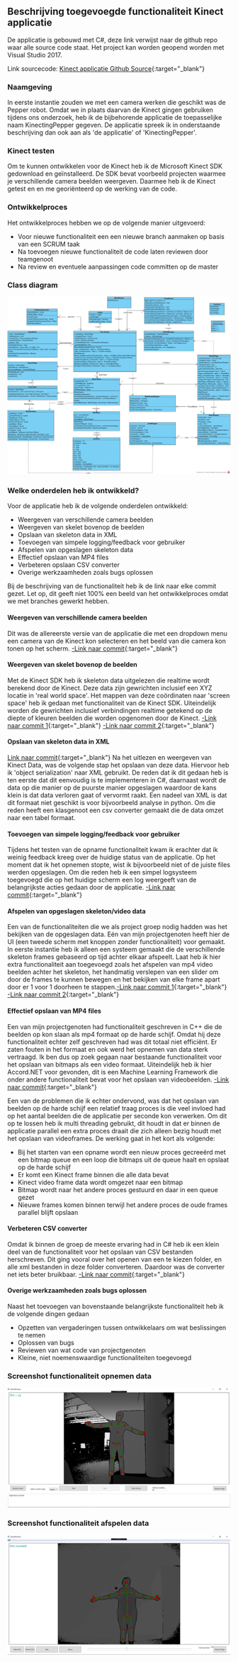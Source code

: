 ## Beschrijving toegevoegde functionaliteit Kinect applicatie

De applicatie is gebouwd met C#, deze link verwijst naar de github repo waar alle source code staat. Het project kan worden geopend worden met Visual Studio 2017.

Link sourcecode: [Kinect applicatie Github Source](https://github.com/Hans2131/KinectingPepper){:target="_blank"}

### Naamgeving
In eerste instantie zouden we met een camera werken die geschikt was de Pepper robot. Omdat we in plaats daarvan de Kinect gingen gebruiken tijdens ons onderzoek, heb ik de bijbehorende applicatie de toepasselijke naam KinectingPepper gegeven. De applicatie spreek ik in onderstaande beschrijving dan ook aan als 'de applicatie' of 'KinectingPepper'.

### Kinect testen
Om te kunnen ontwikkelen voor de Kinect heb ik de Microsoft Kinect SDK gedownload en geïnstalleerd. De SDK bevat voorbeeld projecten waarmee je verschillende camera beelden weergeven. Daarmee heb ik de Kinect getest en en me georiënteerd op de werking van de code.

### Ontwikkelproces
Het ontwikkelproces hebben we op de volgende manier uitgevoerd:
- Voor nieuwe functionaliteit een een nieuwe branch aanmaken op basis van een SCRUM taak
- Na toevoegen nieuwe functionaliteit de code laten reviewen door teamgenoot
- Na review en eventuele aanpassingen code committen op de master

### Class diagram
![Class diagram](Class_Diagram_KinectingPepper.jpg "Class Diagram KinectingPepper")

### Welke onderdelen heb ik ontwikkeld?
Voor de applicatie heb ik de volgende onderdelen ontwikkeld:
- Weergeven van verschillende camera beelden
- Weergeven van skelet bovenop de beelden
- Opslaan van skeleton data in XML
- Toevoegen van simpele logging/feedback voor gebruiker
- Afspelen van opgeslagen skeleton data
- Effectief opslaan van MP4 files
- Verbeteren opslaan CSV converter
- Overige werkzaamheden zoals bugs oplossen

Bij de beschrijving van de functionaliteit heb ik de link naar elke commit gezet. Let op, dit geeft niet 100% een beeld van het ontwikkelproces omdat we met branches gewerkt hebben.

#### Weergeven van verschillende camera beelden 
Dit was de allereerste versie van de applicatie die met een dropdown menu een camera van de Kinect kon selecteren en het beeld van die camera kon tonen op het scherm. [-Link naar commit](https://github.com/Hans2131/KinectingPepper/commit/f3f9319b950546b7e1e77b053c85ea98bf3b0ee0){:target="_blank"}

#### Weergeven van skelet bovenop de beelden
Met de Kinect SDK heb ik skeleton data uitgelezen die realtime wordt berekend door de Kinect. Deze data zijn gewrichten inclusief een XYZ locatie in 'real world space'. Het mappen van deze coördinaten naar 'screen space' heb ik gedaan met functionaliteit van de Kinect SDK. Uiteindelijk worden de gewrichten inclusief verbindingen realtime getekend op de diepte of kleuren beelden die worden opgenomen door de Kinect. [-Link naar commit 1](https://github.com/Hans2131/KinectingPepper/commit/d877be48e42caaaf4da88a495da431fb26e1eba7){:target="_blank"} [-Link naar commit 2](https://github.com/Hans2131/KinectingPepper/commit/e8532c4aaf8a4953823de18d95bded609aaefdb7){:target="_blank"}

#### Opslaan van skeleton data in XML 
[Link naar commit](https://github.com/Hans2131/KinectingPepper/commit/e1e495c31fee9789dd847aa6c96fc41f8c96b65e){:target="_blank"}
Na het uitlezen en weergeven van Kinect Data, was de volgende stap het opslaan van deze data. Hiervoor heb ik 'object serialization' naar XML gebruikt. De reden dat ik dit gedaan heb is ten eerste dat dit eenvoudig is te implementeren in C#, daarnaast wordt de data op die manier op de puurste manier opgeslagen waardoor de kans klein is dat data verloren gaat of vervormt raakt. Een nadeel van XML is dat dit formaat niet geschikt is voor bijvoorbeeld analyse in python. Om die reden heeft een klasgenoot een csv converter gemaakt die de data omzet naar een tabel formaat.

#### Toevoegen van simpele logging/feedback voor gebruiker 
Tijdens het testen van de opname functionaliteit kwam ik erachter dat ik weinig feedback kreeg over de huidige status van de applicatie. Op het moment dat ik het opnemen stopte, wist ik bijvoorbeeld niet of de juiste files werden opgeslagen. Om die reden heb ik een simpel logsysteem toegevoegd die op het huidige scherm een log weergeeft van de belangrijkste acties gedaan door de applicatie. [-Link naar commit](https://github.com/Hans2131/KinectingPepper/commit/79c6081c43e47e82d249e4f789d19b3b190f4926){:target="_blank"}

#### Afspelen van opgeslagen skeleton/video data 
Een van de functionaliteiten die we als project groep nodig hadden was het bekijken van de opgeslagen data. Eén van mijn projectgenoten heeft hier de UI (een tweede scherm met knoppen zonder functionaliteit) voor gemaakt. In eerste instantie heb ik alleen een systeem gemaakt die de verschillende skeleton frames gebaseerd op tijd achter elkaar afspeelt. Laat heb ik hier extra functionaliteit aan toegevoegd zoals het afspelen van mp4 video beelden achter het skeleton, het handmatig verslepen van een slider om door de frames te kunnen bewegen en het bekijken van elke frame apart door er 1 voor 1 doorheen te stappen.[-Link naar commit 1](https://github.com/Hans2131/KinectingPepper/commit/14c2d45adc2d4e13d61e2b30609eec9b40580cd9){:target="_blank"} [-Link naar commit 2](https://github.com/Hans2131/KinectingPepper/commit/0d2d2a06541cabdfd15b91388ea1b1a68d7d4127){:target="_blank"}

#### Effectief opslaan van MP4 files 
Een van mijn projectgenoten had functionaliteit geschreven in C++ die de beelden op kon slaan als mp4 formaat op de harde schijf. Omdat hij deze functionaliteit echter zelf geschreven had was dit totaal niet efficiënt. Er zaten fouten in het formaat en ook werd het opnemen van data sterk vertraagd. Ik ben dus op zoek gegaan naar bestaande functionaliteit voor het opslaan van bitmaps als een video formaat. Uiteindelijk heb ik hier Accord.NET voor gevonden, dit is een Machine Learning Framework die onder andere functionaliteit bevat voor het opslaan van videobeelden. [-Link naar commit](https://github.com/Hans2131/KinectingPepper/commit/0d2d2a06541cabdfd15b91388ea1b1a68d7d4127){:target="_blank"}

Een van de problemen die ik echter ondervond, was dat het opslaan van beelden op de harde schijf een relatief traag proces is die veel invloed had op het aantal beelden die de applicatie per seconde kon verwerken. Om dit op te lossen heb ik multi threading gebruikt, dit houdt in dat er binnen de applicatie parallel een extra proces draait die zich alleen bezig houdt met het opslaan van videoframes. De werking gaat in het kort als volgende:
- Bij het starten van een opname wordt een nieuw proces gecreeërd met een bitmap queue en een loop die bitmaps uit de queue haalt en opslaat op de harde schijf
- Er komt een Kinect frame binnen die alle data bevat
- Kinect video frame data wordt omgezet naar een bitmap
- Bitmap wordt naar het andere proces gestuurd en daar in een queue gezet
- Nieuwe frames komen binnen terwijl het andere proces de oude frames parallel blijft opslaan

#### Verbeteren CSV converter 
Omdat ik binnen de groep de meeste ervaring had in C# heb ik een klein deel van de functionaliteit voor het opslaan van CSV bestanden herschreven. Dit ging vooral over het openen van een te kiezen folder, en alle xml bestanden in deze folder converteren. Daardoor was de converter net iets beter bruikbaar. [-Link naar commit](https://github.com/Hans2131/KinectingPepper/commit/e7828eaaabcac984fe3d9cb215caaeeed6471372){:target="_blank"}

#### Overige werkzaamheden zoals bugs oplossen
Naast het toevoegen van bovenstaande belangrijkste functionaliteit heb ik de volgende dingen gedaan
- Opzetten van vergaderingen tussen ontwikkelaars om wat beslissingen te nemen
- Oplossen van bugs
- Reviewen van wat code van projectgenoten
- Kleine, niet noemenswaardige functionaliteiten toegevoegd

### Screenshot functionaliteit opnemen data
![Record_Page](Capture_recordpage.PNG "Opnemen data")

### Screenshot functionaliteit afspelen data
![Rewind_Page](Capture_rewindpage.PNG "Afspelen data")
